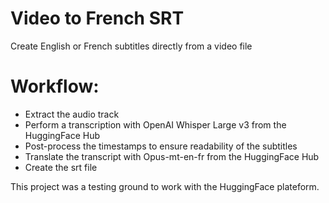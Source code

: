 # Video to French SRT

Create English or French subtitles directly from a video file

# Workflow: 
* Extract the audio track
* Perform a transcription with OpenAI Whisper Large v3 from the HuggingFace Hub
* Post-process the timestamps to ensure readability of the subtitles
* Translate the transcript with Opus-mt-en-fr from the HuggingFace Hub
* Create the srt file

This project was a testing ground to work with the HuggingFace plateform.
